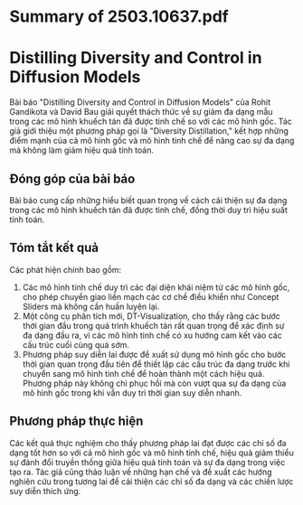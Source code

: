 # Summary of 2503.10637.pdf

# Distilling Diversity and Control in Diffusion Models

Bài báo "Distilling Diversity and Control in Diffusion Models" của Rohit Gandikota và David Bau giải quyết thách thức về sự giảm đa dạng mẫu trong các mô hình khuếch tán đã được tinh chế so với các mô hình gốc. Tác giả giới thiệu một phương pháp gọi là "Diversity Distillation," kết hợp những điểm mạnh của cả mô hình gốc và mô hình tinh chế để nâng cao sự đa dạng mà không làm giảm hiệu quả tính toán.

## Đóng góp của bài báo
Bài báo cung cấp những hiểu biết quan trọng về cách cải thiện sự đa dạng trong các mô hình khuếch tán đã được tinh chế, đồng thời duy trì hiệu suất tính toán. 

## Tóm tắt kết quả
Các phát hiện chính bao gồm:
1. Các mô hình tinh chế duy trì các đại diện khái niệm từ các mô hình gốc, cho phép chuyển giao liền mạch các cơ chế điều khiển như Concept Sliders mà không cần huấn luyện lại.
2. Một công cụ phân tích mới, DT-Visualization, cho thấy rằng các bước thời gian đầu trong quá trình khuếch tán rất quan trọng để xác định sự đa dạng đầu ra, vì các mô hình tinh chế có xu hướng cam kết vào các cấu trúc cuối cùng quá sớm.
3. Phương pháp suy diễn lai được đề xuất sử dụng mô hình gốc cho bước thời gian quan trọng đầu tiên để thiết lập các cấu trúc đa dạng trước khi chuyển sang mô hình tinh chế để hoàn thành một cách hiệu quả. Phương pháp này không chỉ phục hồi mà còn vượt qua sự đa dạng của mô hình gốc trong khi vẫn duy trì thời gian suy diễn nhanh.

## Phương pháp thực hiện
Các kết quả thực nghiệm cho thấy phương pháp lai đạt được các chỉ số đa dạng tốt hơn so với cả mô hình gốc và mô hình tinh chế, hiệu quả giảm thiểu sự đánh đổi truyền thống giữa hiệu quả tính toán và sự đa dạng trong việc tạo ra. Tác giả cũng thảo luận về những hạn chế và đề xuất các hướng nghiên cứu trong tương lai để cải thiện các chỉ số đa dạng và các chiến lược suy diễn thích ứng.

